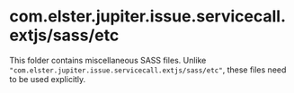 # com.elster.jupiter.issue.servicecall.extjs/sass/etc

This folder contains miscellaneous SASS files. Unlike `"com.elster.jupiter.issue.servicecall.extjs/sass/etc"`, these files
need to be used explicitly.
